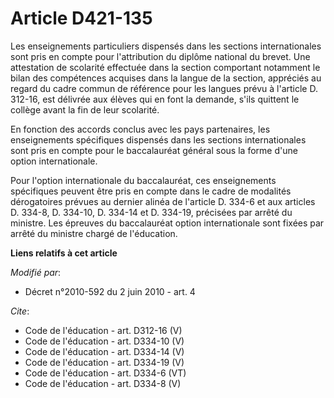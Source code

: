 # Article D421-135

Les enseignements particuliers dispensés dans les sections internationales sont pris en compte pour l'attribution du diplôme
national du brevet. Une attestation de scolarité effectuée dans la section comportant notamment le bilan des compétences
acquises dans la langue de la section, appréciés au regard du cadre commun de référence pour les langues prévu à l'article D.
312-16, est délivrée aux élèves qui en font la demande, s'ils quittent le collège avant la fin de leur scolarité. 

En fonction des accords conclus avec les pays partenaires, les enseignements spécifiques dispensés dans les sections
internationales sont pris en compte pour le baccalauréat général sous la forme d'une option internationale. 

Pour l'option internationale du baccalauréat, ces enseignements spécifiques peuvent être pris en compte dans le cadre de
modalités dérogatoires prévues au dernier alinéa de l'article D. 334-6 et aux articles D. 334-8, D. 334-10, D. 334-14 et D.
334-19, précisées par arrêté du ministre. Les épreuves du baccalauréat option internationale sont fixées par arrêté du
ministre chargé de l'éducation.

**Liens relatifs à cet article**

_Modifié par_:

  - Décret n°2010-592 du 2 juin 2010 - art. 4

_Cite_:

  - Code de l'éducation - art. D312-16 (V)
  - Code de l'éducation - art. D334-10 (V)
  - Code de l'éducation - art. D334-14 (V)
  - Code de l'éducation - art. D334-19 (V)
  - Code de l'éducation - art. D334-6 (VT)
  - Code de l'éducation - art. D334-8 (V)
